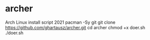 # archer
Arch Linux install script 2021
pacman -Sy git
git clone https://github.com/ghartausz/archer.git
cd archer
chmod +x doer.sh
./doer.sh
